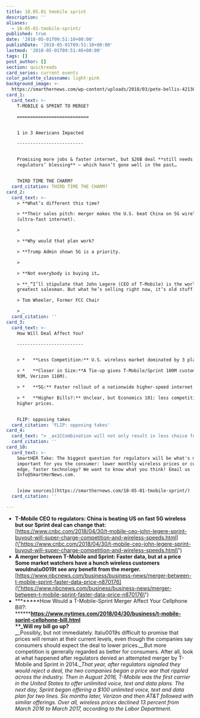 ```yaml
---
title: 18.05.01 tmobile sprint
description: ''
aliases:
  - 18-05-01-tmobile-sprint/
published: true
date: '2018-05-01T09:51:10+00:00'
publishDate: '2018-05-01T09:51:10+00:00'
lastmod: '2018-05-01T09:51:46+00:00'
tags: []
post_author: []
section: quickreads
card_series: current events
color_palette_classname: light-pink
background_image: >-
  https://smarthernews.com/wp-content/uploads/2018/03/pete-bellis-421389-unsplash-scaled.jpg
card_1:
  card_text: >-
    T-MOBILE & SPRINT TO MERGE?

    ===========================


    1 in 3 Americans Impacted

    -------------------------


    Promising more jobs & faster internet, but $26B deal **still needs
    regulators’ blessing** – which hasn’t gone well in the past…


    THIRD TIME THE CHARM?
  card_citation: THIRD TIME THE CHARM?
card_2:
  card_text: >-
    > **What’s different this time?  

    > **Their sales pitch: merger makes the U.S. beat China on 5G wireless
    (ultra-fast internet).

    > 

    > **Why would that plan work?  

    > **Trump Admin shown 5G is a priority.

    > 

    > **Not everybody is buying it…  

    > **_“I’ll stipulate that John Legere (CEO of T-Mobile) is the world’s
    greatest salesman. But what he’s selling right now, it’s old stuff.”  

    > Tom Wheeler, Former FCC Chair  

    > _
  card_citation: ''
card_3:
  card_text: >-
    How Will Deal Affect You?

    -------------------------


    > *   **Less Competition:** U.S. wireless market dominated by 3 players.

    > *   **Closer in Size:**A Tie-up gives T-Mobile/Sprint 100M customers (AT&T
    93M, Verizon 116M).

    > *   **5G:** Faster rollout of a nationwide higher-speed internet network.

    > *   **Higher Bills?:** Unclear, but Economics 101: less competition =
    higher prices.


    FLIP: opposing takes
  card_citation: 'FLIP: opposing takes'
card_4:
  card_text: "> _ax1CCombination will not only result in less choice for consumers, it will provide greater incentive for the 3 remaining companies to act in concert.”  n> _**Gigi Sohn, Georgetown Law Inst.  n> **n> n> _ax1CI think this deal is good for consumers. …T-Mobile led this aggressive, consumer-focused charge… (rivals have) been forced to follow suit.ax1D_  n> **Jonathan Chaplin, New Street Research**"
  card_citation: ''
card_10:
  card_text: >-
    SmartHER Take: The biggest question for regulators will be what's more
    important for you the consumer: lower monthly wireless prices or cutting
    edge, faster technology? We want to know what you think! Email us
    Info@SmartHerNews.com.


    [view sources](https://smarthernews.com/18-05-01-tmobile-sprint/)
  card_citation: ''

---
```

*   **T-Mobile CEO to regulators: China is beating US on fast 5G wireless but our Sprint deal can change that:** [https://www.cnbc.com/2018/04/30/t-mobile-ceo-john-legere-sprint-buyout-will-super-charge-competition-and-wireless-speeds.html](\"https://www.cnbc.com/2018/04/30/t-mobile-ceo-john-legere-sprint-buyout-will-super-charge-competition-and-wireless-speeds.html\")
*   **A merger between T-Mobile and Sprint: Faster data, but at a price**  
    **Some market watchers have a hunch wireless customers wouldna\\u0019t see any benefit from the merger.**  
    [https://www.nbcnews.com/business/business-news/merger-between-t-mobile-sprint-faster-data-price-n870176](\"https://www.nbcnews.com/business/business-news/merger-between-t-mobile-sprint-faster-data-price-n870176\")
*   ********How Would a T-Mobile-Sprint Merger Affect Your Cellphone Bill?:  
    ********[https://www.nytimes.com/2018/04/30/business/t-mobile-sprint-cellphone-bill.html  
    ](\"https://www.nytimes.com/2018/04/30/business/t-mobile-sprint-cellphone-bill.html\")**_Will my bill go up?  
    _**_Possibly, but not immediately. Ita\\u0019s difficult to promise that prices will remain at their current levels, even though the companies say consumers should expect the deal to lower prices.__But more competition is generally regarded as better for consumers. After all, look at what happened after regulators denied an attempted merger by T-Mobile and Sprint in 2014.__That year, after regulators signaled they would reject a deal, the two companies began a price war that rippled across the industry. Then in August 2016, T-Mobile was the first carrier in the United States to offer unlimited voice, text and data plans. The next day, Sprint began offering a $100 unlimited voice, text and data plan for two lines. Six months later, Verizon and then AT&T followed with similar offerings. Over all, wireless prices declined 13 percent from March 2016 to March 2017, according to the Labor Department._